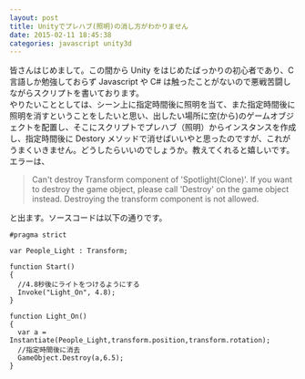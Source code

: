 ```yaml
---
layout: post
title: Unityでプレハブ(照明)の消し方がわかりません
date: 2015-02-11 18:45:38
categories: javascript unity3d
---
```

<p>皆さんはじめまして。この間から Unity をはじめたばっかりの初心者であり、C 言語しか勉強しておらず Javascript や C# は触ったことがないので悪戦苦闘しながらスクリプトを書いております。<br>
やりたいこととしては、シーン上に指定時間後に照明を当て、また指定時間後に照明を消すということをしたいと思い、出したい場所に空(から)のゲームオブジェクトを配置し、そこにスクリプトでプレハブ（照明）からインスタンスを作成し、指定時間後に Destory メソッドで消せばいいやと思ったのですが、これがうまくいきません。どうしたらいいのでしょうか。教えてくれると嬉しいです。<br>
エラーは、</p>

<blockquote>
  <p>Can't destroy Transform component of 'Spotlight(Clone)'. If you want to destroy the game object, please call 'Destroy' on the game object instead. Destroying the transform component is not allowed.</p>
</blockquote>

<p>と出ます。ソースコードは以下の通りです。</p>

```
#pragma strict

var People_Light : Transform;

function Start()
{
  //4.8秒後にライトをつけるようにする
  Invoke("Light_On", 4.8);
}

function Light_On()
{
  var a =  Instantiate(People_Light,transform.position,transform.rotation);
  //指定時間後に消去
  GameObject.Destroy(a,6.5);
}
```
